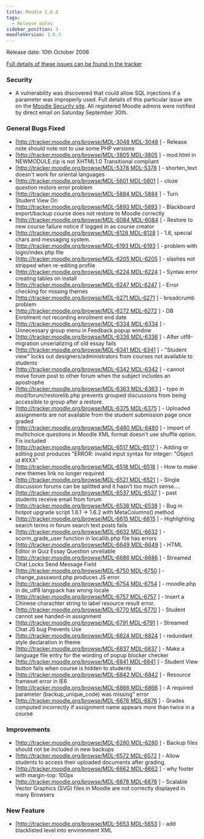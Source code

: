 ```yaml
---
title: Moodle 1.6.3
tags:
  - Release notes
sidebar_position: 3
moodleVersion: 1.6.3
---
```

Release date: 10th October 2006

[Full details of these issues can be found in the tracker](http://tracker.moodle.org/secure/ReleaseNote.jspa?version=10140&styleName=Text&projectId=10011)

### Security

- A vulnerability was discovered that could allow SQL injections if a parameter was improperly used. Full details of this particular issue are on the [Moodle Security site](http://security.moodle.org/). All registered Moodle admins were notified by direct email on Saturday September 30th.

### General Bugs Fixed

- [[http://tracker.moodle.org/browse/MDL-3048 MDL-3048]() ] - Release note should note not to use some PHP versions
- [[http://tracker.moodle.org/browse/MDL-3805 MDL-3805]() ] - mod.html in NEWMODULE.zip is not XHTML1.0 Transitional compliant
- [[http://tracker.moodle.org/browse/MDL-5378 MDL-5378]() ] - shorten_text doesn't work for oriental languages
- [[http://tracker.moodle.org/browse/MDL-5601 MDL-5601]() ] - cloze question restore error problem
- [[http://tracker.moodle.org/browse/MDL-5884 MDL-5884]() ] - Turn Student View On
- [[http://tracker.moodle.org/browse/MDL-5893 MDL-5893]() ] - Blackboard export/backup course does not restore to Moodle correctly
- [[http://tracker.moodle.org/browse/MDL-6084 MDL-6084]() ] - Restore to new course failure notice if logged in as course creator
- [[http://tracker.moodle.org/browse/MDL-6128 MDL-6128]() ] - 1.6, special chars and messaging system.
- [[http://tracker.moodle.org/browse/MDL-6193 MDL-6193]() ] - problem with login/index.php file
- [[http://tracker.moodle.org/browse/MDL-6205 MDL-6205]() ] - slashes not stripped when re-editing profile
- [[http://tracker.moodle.org/browse/MDL-6224 MDL-6224]() ] - Syntax error creating tables on install
- [[http://tracker.moodle.org/browse/MDL-6247 MDL-6247]() ] - Error checking for missing themes
- [[http://tracker.moodle.org/browse/MDL-6271 MDL-6271]() ] - breadcrumb problem
- [[http://tracker.moodle.org/browse/MDL-6272 MDL-6272]() ] - DB Enrolment not recording enrolment end date
- [[http://tracker.moodle.org/browse/MDL-6334 MDL-6334]() ] - Unnecessary group menu in Feedback popup window
- [[http://tracker.moodle.org/browse/MDL-6336 MDL-6336]() ] - After utf8-migration unserializing of old essay fails
- [[http://tracker.moodle.org/browse/MDL-6341 MDL-6341]() ] - "Student view" locks out designers/administrators from courses not available to students
- [[http://tracker.moodle.org/browse/MDL-6342 MDL-6342]() ] - cannot move forum post to other forum when the subject includes an apostrophe
- [[http://tracker.moodle.org/browse/MDL-6363 MDL-6363]() ] - typo in mod/forum/restorelib.php prevents grouped discussions from being accessible to group after a restore.
- [[http://tracker.moodle.org/browse/MDL-6375 MDL-6375]() ] - Uploaded assignments are not available from the student submission page once graded
- [[http://tracker.moodle.org/browse/MDL-6480 MDL-6480]() ] - Import of multichoice questions in Moodle XML format doesn't use shuffle option. Fix included
- [[http://tracker.moodle.org/browse/MDL-6517 MDL-6517]() ] - Adding or editing post produces "ERROR: invalid input syntax for integer: "Object id #XXX"
- [[http://tracker.moodle.org/browse/MDL-6518 MDL-6518]() ] - How to make new themes link no longer required
- [[http://tracker.moodle.org/browse/MDL-6521 MDL-6521]() ] - Single discussion forums can be splitted and it hasn't too much sense....
- [[http://tracker.moodle.org/browse/MDL-6537 MDL-6537]() ] - past students receive email from forum
- [[http://tracker.moodle.org/browse/MDL-6538 MDL-6538]() ] - Bug in hotpot upgrade script 1.6.1 -> 1.6.2 with MetaColumns() method
- [[http://tracker.moodle.org/browse/MDL-6615 MDL-6615]() ] - Highlighting search terms in forum search text posts fails
- [[http://tracker.moodle.org/browse/MDL-6632 MDL-6632]() ] - scorm_grade_user function in locallib.php file has errors
- [[http://tracker.moodle.org/browse/MDL-6649 MDL-6649]() ] - HTML Editor in Quiz Essay Question unreliable
- [[http://tracker.moodle.org/browse/MDL-6686 MDL-6686]() ] - Streamed Chat Locks Send Message Field
- [[http://tracker.moodle.org/browse/MDL-6750 MDL-6750]() ] - change_password.php produces JS error.
- [[http://tracker.moodle.org/browse/MDL-6754 MDL-6754]() ] - moodle.php in de_utf8 langpack has wrong locale
- [[http://tracker.moodle.org/browse/MDL-6757 MDL-6757]() ] - Insert a Chinese charachter string to label resource result error.
- [[http://tracker.moodle.org/browse/MDL-6770 MDL-6770]() ] - Student cannot see handed-in assignment
- [[http://tracker.moodle.org/browse/MDL-6791 MDL-6791]() ] - Streamed Chat JS bug Prevents Use
- [[http://tracker.moodle.org/browse/MDL-6824 MDL-6824]() ] - redundant style declaration in theme
- [[http://tracker.moodle.org/browse/MDL-6837 MDL-6837]() ] - Make a language file entry for the wording of popup blocker checker
- [[http://tracker.moodle.org/browse/MDL-6841 MDL-6841]() ] - Student View button fails when course is hidden to students
- [[http://tracker.moodle.org/browse/MDL-6842 MDL-6842]() ] - Resource frameset error in IE6
- [[http://tracker.moodle.org/browse/MDL-6866 MDL-6866]() ] - A required parameter (backup_unique_code) was missing" error
- [[http://tracker.moodle.org/browse/MDL-6876 MDL-6876]() ] - Grades computed incorrectly if assignment name appears more than twice in a course

### Improvements

- [[http://tracker.moodle.org/browse/MDL-6280 MDL-6280]() ] - Backup files should not be included in new backups
- [[http://tracker.moodle.org/browse/MDL-6572 MDL-6572]() ] - Allow students to access their uploaded documents after grading.
- [[http://tracker.moodle.org/browse/MDL-6662 MDL-6662]() ] - why footer with margin-top: 100px
- [[http://tracker.moodle.org/browse/MDL-6878 MDL-6878]() ] - Scalable Vector Graphics (SVG) files in Moodle are not correctly displayed in many Browsers

### New Feature

- [[http://tracker.moodle.org/browse/MDL-5653 MDL-5653]() ] - add blacklisted level into environment XML
